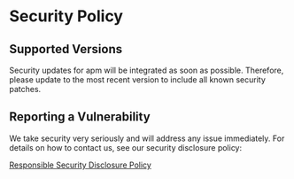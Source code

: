 # Security Policy

## Supported Versions

Security updates for apm will be integrated as soon as possible. Therefore, please update to the most recent version to include all known security patches.

## Reporting a Vulnerability

We take security very seriously and will address any issue immediately. For details on how to contact us, see our security disclosure policy:

[Responsible Security Disclosure Policy](https://abappm.com/security)
